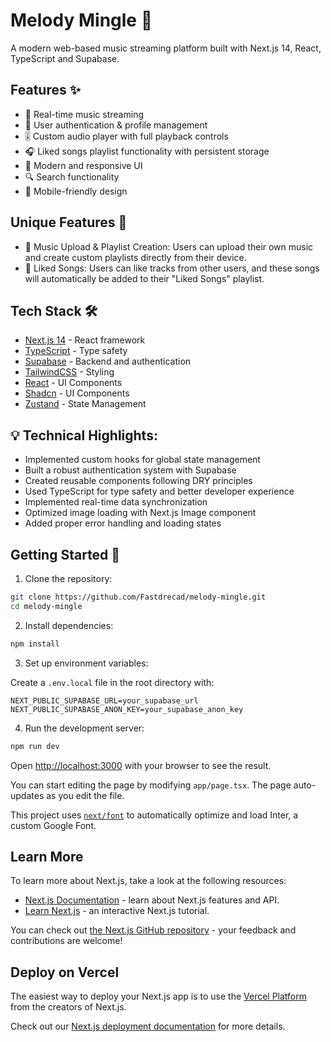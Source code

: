 # Melody Mingle 🎵

A modern web-based music streaming platform built with Next.js 14, React, TypeScript and Supabase.

## Features ✨

- 🎵 Real-time music streaming
- 👤 User authentication & profile management
- 🎚️ Custom audio player with full playback controls
- 🎧 Liked songs playlist functionality with persistent storage
- 🎨 Modern and responsive UI
- 🔍 Search functionality
- 📱 Mobile-friendly design

## Unique Features 🌟

- 🎤 Music Upload & Playlist Creation: Users can upload their own music and create custom playlists directly from their device.
- 💖 Liked Songs: Users can like tracks from other users, and these songs will automatically be added to their "Liked Songs" playlist.

## Tech Stack 🛠️

- [Next.js 14](https://nextjs.org/) - React framework
- [TypeScript](https://www.typescriptlang.org/) - Type safety
- [Supabase](https://supabase.com/) - Backend and authentication
- [TailwindCSS](https://tailwindcss.com/) - Styling
- [React](https://reactjs.org/) - UI Components
- [Shadcn](https://ui.shadcn.com/) - UI Components
- [Zustand](https://zustand.docs.pmnd.rs/) - State Management

## 💡 Technical Highlights:

- Implemented custom hooks for global state management
- Built a robust authentication system with Supabase
- Created reusable components following DRY principles
- Used TypeScript for type safety and better developer experience
- Implemented real-time data synchronization
- Optimized image loading with Next.js Image component
- Added proper error handling and loading states

## Getting Started 🚀

1. Clone the repository:

```bash
git clone https://github.com/Fastdrecad/melody-mingle.git
cd melody-mingle
```

2. Install dependencies:

```bash
npm install
```

3. Set up environment variables:

Create a `.env.local` file in the root directory with:

```env
NEXT_PUBLIC_SUPABASE_URL=your_supabase_url
NEXT_PUBLIC_SUPABASE_ANON_KEY=your_supabase_anon_key
```

4. Run the development server:

```bash
npm run dev
```

Open [http://localhost:3000](http://localhost:3000) with your browser to see the result.

You can start editing the page by modifying `app/page.tsx`. The page auto-updates as you edit the file.

This project uses [`next/font`](https://nextjs.org/docs/basic-features/font-optimization) to automatically optimize and load Inter, a custom Google Font.

## Learn More

To learn more about Next.js, take a look at the following resources:

- [Next.js Documentation](https://nextjs.org/docs) - learn about Next.js features and API.
- [Learn Next.js](https://nextjs.org/learn) - an interactive Next.js tutorial.

You can check out [the Next.js GitHub repository](https://github.com/vercel/next.js/) - your feedback and contributions are welcome!

## Deploy on Vercel

The easiest way to deploy your Next.js app is to use the [Vercel Platform](https://vercel.com/new?utm_medium=default-template&filter=next.js&utm_source=create-next-app&utm_campaign=create-next-app-readme) from the creators of Next.js.

Check out our [Next.js deployment documentation](https://nextjs.org/docs/deployment) for more details.
